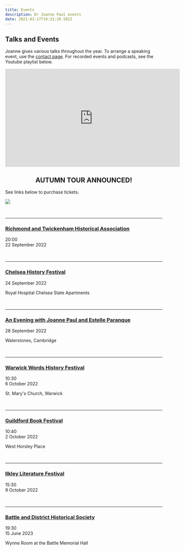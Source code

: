 ```yaml
---
title: Events
description: Dr Joanne Paul events
date: 2021-03-17T19:31:20.591Z
---
```

## Talks and Events

Joanne gives various talks throughout the year. To arrange a speaking event, use the [contact page](https://joannepaul.com/contact). For recorded events and podcasts, see the Youtube playlist below. 

<iframe width="560" height="315" src="https://www.youtube.com/embed/videoseries?list=PL5mt9ljgr-nGp8e9fTlCDjJLxozgQy90R" title="YouTube video player" frameborder="0" allow="accelerometer; autoplay; clipboard-write; encrypted-media; gyroscope; picture-in-picture" allowfullscreen></iframe>

<br/>

## <center> AUTUMN TOUR ANNOUNCED! 

See links below to purchase tickets.

![](img/twitter-copy.jpg)

<br/>

- - -

### [Richmond and Twickenham Historical Association](https://www.history.org.uk/events/calendar/7838/the-house-of-dudley)

20:00\
22 September 2022 

<br/>

- - -

### [](https://chelseahistoryfestival.com/events/the-house-of-dudley/)[Chelsea History Festival](https://chelseahistoryfestival.com/events/the-house-of-dudley/)

24 September 2022

Royal Hospital Chelsea State Apartments

<br/>

- - -

### [](https://www.waterstones.com/events/an-evening-wtih-joanne-paul-and-estelle-paranque/cambridge)[An Evening with Joanne Paul and Estelle Paranque](https://www.waterstones.com/events/an-evening-wtih-joanne-paul-and-estelle-paranque/cambridge)

28 September 2022

Waterstones, Cambridge 

<br/>

- - -

### [Warwick Words History Festival](https://warwickwords.co.uk/index.php/event/2022/90-thursday-6-october-2022/321-joanne-paul)

10:30\
6 October 2022

St. Mary's Church, Warwick

<br/>

- - -

### [Guildford Book Festival](http://www.guildfordbookfestival.co.uk/history-day)

10:40\
2 October 2022

West Horsley Place

<br/>

- - -

### [Ilkley Literature Festival](https://www.ilkleyliteraturefestival.org.uk/)

15:30\
9 October 2022

<br/>

- - -

### [Battle and District Historical Society](https://battlehistorysociety.com/Programme/)

19:30\
15 June 2023

Wynne Room at the Battle Memorial Hall

<br/>